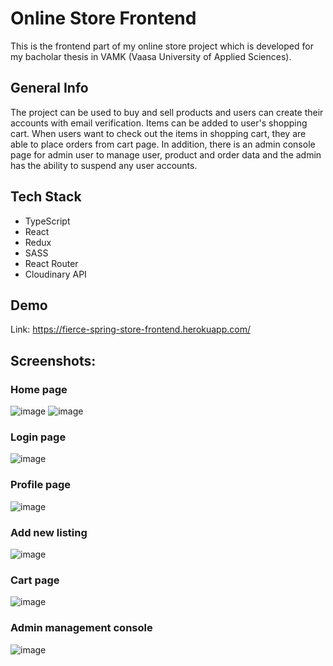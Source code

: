 
# Online Store Frontend

This is the frontend part of my online store project which is developed for my bacholar thesis in 
VAMK (Vaasa University of Applied Sciences). 

## General Info

The project can be used to buy and sell products and users can create their accounts with email verification. 
Items can be added to user's shopping cart. When users want to check out the items in shopping cart, they are able to place orders from cart page.
In addition, there is an admin console page for admin user to manage user, product and order data and the admin has the
ability to suspend any user accounts.


## Tech Stack

- TypeScript
- React
- Redux
- SASS
- React Router
- Cloudinary API


## Demo

Link: https://fierce-spring-store-frontend.herokuapp.com/

## Screenshots:
### Home page
![image](https://user-images.githubusercontent.com/37361235/172242327-87f91a88-1ec6-4679-91aa-6d3a4d1583cf.png)
![image](https://user-images.githubusercontent.com/37361235/172242377-ca23baa9-782d-4037-834c-d29ffcb09762.png)
### Login page
![image](https://user-images.githubusercontent.com/37361235/172242420-19e6ffdb-9328-4bcf-9563-e31f7d8b2aaf.png)
### Profile page
![image](https://user-images.githubusercontent.com/37361235/172242503-99b834d6-c1e4-4540-895b-2c83824c4b89.png)
### Add new listing
![image](https://user-images.githubusercontent.com/37361235/172242549-a12d3efd-efa2-4946-bf4c-16f7ec67e9b3.png)
### Cart page
![image](https://user-images.githubusercontent.com/37361235/172242715-6bde2940-fabb-4af5-b034-830b56087bdb.png)
### Admin management console
![image](https://user-images.githubusercontent.com/37361235/172242789-cdd5f498-568c-459b-8e4c-06c857adca89.png)
